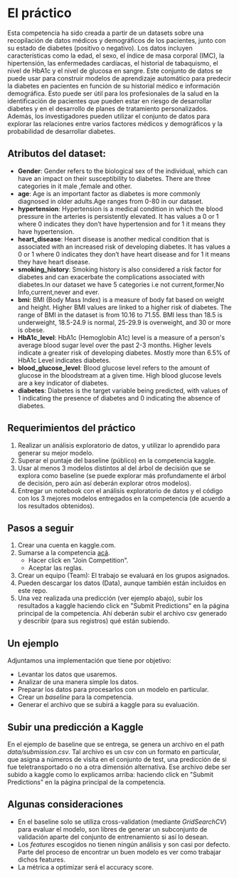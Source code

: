 # El práctico


Esta competencia ha sido creada a partir de un datasets sobre una recopilación de datos médicos y demográficos de los pacientes, junto con su estado de diabetes (positivo o negativo). Los datos incluyen características como la edad, el sexo, el índice de masa corporal (IMC), la hipertensión, las enfermedades cardíacas, el historial de tabaquismo, el nivel de HbA1c y el nivel de glucosa en sangre. Este conjunto de datos se puede usar para construir modelos de aprendizaje automático para predecir la diabetes en pacientes en función de su historial médico e información demográfica. Esto puede ser útil para los profesionales de la salud en la identificación de pacientes que pueden estar en riesgo de desarrollar diabetes y en el desarrollo de planes de tratamiento personalizados. Además, los investigadores pueden utilizar el conjunto de datos para explorar las relaciones entre varios factores médicos y demográficos y la probabilidad de desarrollar diabetes.


## Atributos del dataset:
 * **Gender**: Gender refers to the biological sex of the individual, which can have an impact on their susceptibility to diabetes. There are three categories in it male ,female and other.
 * **age**: Age is an important factor as diabetes is more commonly diagnosed in older adults.Age ranges from 0-80 in our dataset.
 * **hypertension**: Hypertension is a medical condition in which the blood pressure in the arteries is persistently elevated. It has values a 0 or 1 where 0 indicates they don’t have hypertension and for 1 it means they have hypertension.
 * **heart_disease**: Heart disease is another medical condition that is associated with an increased risk of developing diabetes. It has values a 0 or 1 where 0 indicates they don’t have heart disease and for 1 it means they have heart disease.
 * **smoking_history**: Smoking history is also considered a risk factor for diabetes and can exacerbate the complications associated with diabetes.In our dataset we have 5 categories i.e not current,former,No Info,current,never and ever.
 * **bmi**: BMI (Body Mass Index) is a measure of body fat based on weight and height. Higher BMI values are linked to a higher risk of diabetes. The range of BMI in the dataset is from 10.16 to 71.55. BMI less than 18.5 is underweight, 18.5-24.9 is normal, 25-29.9 is overweight, and 30 or more is obese.
 * **HbA1c_level**: HbA1c (Hemoglobin A1c) level is a measure of a person's average blood sugar level over the past 2-3 months. Higher levels indicate a greater risk of developing diabetes. Mostly more than 6.5% of HbA1c Level indicates diabetes.
 * **blood_glucose_level**: Blood glucose level refers to the amount of glucose in the bloodstream at a given time. High blood glucose levels are a key indicator of diabetes.
 * **diabetes**: Diabetes is the target variable being predicted, with values of 1 indicating the presence of diabetes and 0 indicating the absence of diabetes.


## Requerimientos del práctico

1. Realizar un análisis exploratorio de datos, y utilizar lo aprendido para generar su mejor modelo.
1. Superar el puntaje del baseline (público) en la competencia kaggle.
1. Usar al menos 3 modelos distintos al del árbol de decisión que se explora como baseline (se puede explorar más profundamente el árbol de decisión, pero aún así deberán explorar otros modelos).
1. Entregar un notebook con el análisis exploratorio de datos y el código con los 3 mejores modelos entregados en la competencia (de acuerdo a los resultados obtenidos).

## Pasos a seguir

1. Crear una cuenta en kaggle.com.
1. Sumarse a la competencia [acá](https://www.kaggle.com/t/ffbd02f08a14443194f84dff7b8c2f1f).
    * Hacer click en "Join Competition".
    * Aceptar las reglas.
1. Crear un equipo (Team): El trabajo se evaluará en los grupos asignados.
1. Pueden descargar los datos (Data), aunque también están incluidos en este repo.
1. Una vez realizada una predicción (ver ejemplo abajo), subir los resultados a kaggle haciendo click en "Submit Predictions" en la página principal de la competencia. Ahí deberán subir el archivo csv generado y describir (para sus registros) qué están subiendo.

## Un ejemplo

Adjuntamos una implementación que tiene por objetivo:

* Levantar los datos que usaremos.
* Analizar de una manera simple los datos.
* Preparar los datos para procesarlos con un modelo en particular.
* Crear un *baseline* para la competencia.
* Generar el archivo que se subirá a kaggle para su evaluación.

## Subir una predicción a Kaggle

En el ejemplo de baseline que se entrega, se genera un archivo en el path *data/submission.csv*. Tal archivo es un csv con un formato en particular, que asigna a números de visita en el conjunto de test, una predicción de si fue teletransportado o no a otra dimensión alternativa.
Ese archivo debe ser subido a kaggle como lo explicamos arriba: haciendo click en "Submit Predictions" en la página principal de la competencia.

## Algunas consideraciones

* En el baseline solo se utiliza cross-validation (mediante *GridSearchCV*) para evaluar el modelo, son libres de generar un subconjunto de validación aparte del conjunto de entrenamiento si así lo desean.
* Los *features* escogidos no tienen ningún análisis y son casi por defecto. Parte del proceso de encontrar un buen modelo es ver como trabajar dichos features.
* La métrica a optimizar será el accuracy score.
